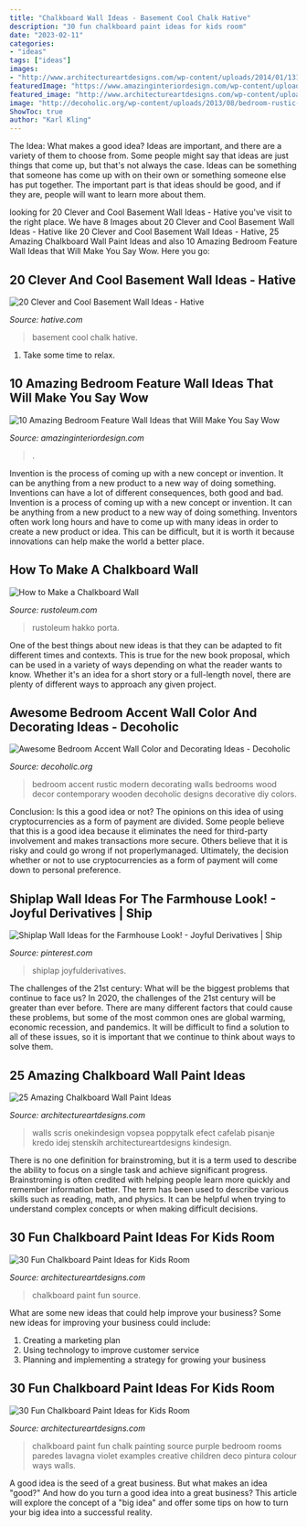 ```yaml
---
title: "Chalkboard Wall Ideas - Basement Cool Chalk Hative"
description: "30 fun chalkboard paint ideas for kids room"
date: "2023-02-11"
categories:
- "ideas"
tags: ["ideas"]
images:
- "http://www.architectureartdesigns.com/wp-content/uploads/2014/01/1314.jpg"
featuredImage: "https://www.amazinginteriordesign.com/wp-content/uploads/2014/07/315.jpg"
featured_image: "http://www.architectureartdesigns.com/wp-content/uploads/2013/06/198.jpg"
image: "http://decoholic.org/wp-content/uploads/2013/08/bedroom-rustic-modern-accent-wall.jpg"
ShowToc: true
author: "Karl Kling"
---
```



The Idea: What makes a good idea?
Ideas are important, and there are a variety of them to choose from. Some people might say that ideas are just things that come up, but that's not always the case. Ideas can be something that someone has come up with on their own or something someone else has put together. The important part is that ideas should be good, and if they are, people will want to learn more about them.

	

		
looking for 20 Clever and Cool Basement Wall Ideas - Hative you've visit to the right place. We have 8 Images about 20 Clever and Cool Basement Wall Ideas - Hative like 20 Clever and Cool Basement Wall Ideas - Hative, 25 Amazing Chalkboard Wall Paint Ideas and also 10 Amazing Bedroom Feature Wall Ideas that Will Make You Say Wow. Here you go:
		
    
## 20 Clever And Cool Basement Wall Ideas - Hative

<img loading=lazy src="https://hative.com/wp-content/uploads/2014/05/basement-wall-ideas/17-chalk-wall-basement.jpg" onerror="this.onerror=null;this.src='https://tse3.mm.bing.net/th?id=OIP.XIAcBqTxaZNxCML3d3ajDwHaLH&amp;pid=15.1';" alt="20 Clever and Cool Basement Wall Ideas - Hative">

_Source: hative.com_

>basement cool chalk hative. 

	

1. Take some time to relax.

    
## 10 Amazing Bedroom Feature Wall Ideas That Will Make You Say Wow

<img loading=lazy src="https://www.amazinginteriordesign.com/wp-content/uploads/2014/07/315.jpg" onerror="this.onerror=null;this.src='https://tse2.mm.bing.net/th?id=OIP.5AVxgfZgCCRDtf-tjNgKRgHaOD&amp;pid=15.1';" alt="10 Amazing Bedroom Feature Wall Ideas that Will Make You Say Wow">

_Source: amazinginteriordesign.com_

>. 

	

Invention is the process of coming up with a new concept or invention. It can be anything from a new product to a new way of doing something. Inventions can have a lot of different consequences, both good and bad.
Invention is a process of coming up with a new concept or invention. It can be anything from a new product to a new way of doing something. Inventors often work long hours and have to come up with many ideas in order to create a new product or idea. This can be difficult, but it is worth it because innovations can help make the world a better place.

    
## How To Make A Chalkboard Wall

<img loading=lazy src="http://www.rustoleum.com/~/media/DigitalEncyclopedia/Project/RustoleumUSA/other/chalkboard-wall/SPC_Chalkboard_KitchenBlackboard_IMG_8359_717.ashx?h=1040&amp;la=en&amp;w=717" onerror="this.onerror=null;this.src='https://tse3.mm.bing.net/th?id=OIP.B7uhXo1vqeZlxbXoUg9Y3AHaKv&amp;pid=15.1';" alt="How to Make a Chalkboard Wall">

_Source: rustoleum.com_

>rustoleum hakko porta. 

	

One of the best things about new ideas is that they can be adapted to fit different times and contexts. This is true for the new book proposal, which can be used in a variety of ways depending on what the reader wants to know. Whether it's an idea for a short story or a full-length novel, there are plenty of different ways to approach any given project.

    
## Awesome Bedroom Accent Wall Color And Decorating Ideas - Decoholic

<img loading=lazy src="http://decoholic.org/wp-content/uploads/2013/08/bedroom-rustic-modern-accent-wall.jpg" onerror="this.onerror=null;this.src='https://tse4.mm.bing.net/th?id=OIP.pWqnB5y4-RMCl6-2GGAC2QHaJ4&amp;pid=15.1';" alt="Awesome Bedroom Accent Wall Color and Decorating Ideas - Decoholic">

_Source: decoholic.org_

>bedroom accent rustic modern decorating walls bedrooms wood decor contemporary wooden decoholic designs decorative diy colors. 

	

Conclusion: Is this a good idea or not?
The opinions on this idea of using cryptocurrencies as a form of payment are divided. Some people believe that this is a good idea because it eliminates the need for third-party involvement and makes transactions more secure. Others believe that it is risky and could go wrong if not properlymanaged. Ultimately, the decision whether or not to use cryptocurrencies as a form of payment will come down to personal preference.

    
## Shiplap Wall Ideas For The Farmhouse Look! - Joyful Derivatives | Ship

<img loading=lazy src="https://i.pinimg.com/736x/a0/69/a9/a069a945fd150cc62c5cadb4d6f86d1b.jpg" onerror="this.onerror=null;this.src='https://tse1.mm.bing.net/th?id=OIP.Ib2qooIgW7pADb18HyHfOAHaLG&amp;pid=15.1';" alt="Shiplap Wall Ideas for the Farmhouse Look! - Joyful Derivatives | Ship">

_Source: pinterest.com_

>shiplap joyfulderivatives. 

	

The challenges of the 21st century: What will be the biggest problems that continue to face us?
In 2020, the challenges of the 21st century will be greater than ever before. There are many different factors that could cause these problems, but some of the most common ones are global warming, economic recession, and pandemics. It will be difficult to find a solution to all of these issues, so it is important that we continue to think about ways to solve them.

    
## 25 Amazing Chalkboard Wall Paint Ideas

<img loading=lazy src="http://www.architectureartdesigns.com/wp-content/uploads/2013/06/198.jpg" onerror="this.onerror=null;this.src='https://tse2.mm.bing.net/th?id=OIP.u-nCE7T2BpwGt2_-TY4JbgHaKI&amp;pid=15.1';" alt="25 Amazing Chalkboard Wall Paint Ideas">

_Source: architectureartdesigns.com_

>walls scris onekindesign vopsea poppytalk efect cafelab pisanje kredo idej stenskih architectureartdesigns kindesign. 

	

There is no one definition for brainstroming, but it is a term used to describe the ability to focus on a single task and achieve significant progress. Brainstroming is often credited with helping people learn more quickly and remember information better. The term has been used to describe various skills such as reading, math, and physics. It can be helpful when trying to understand complex concepts or when making difficult decisions.

    
## 30 Fun Chalkboard Paint Ideas For Kids Room

<img loading=lazy src="https://www.architectureartdesigns.com/wp-content/uploads/2014/01/914.jpg" onerror="this.onerror=null;this.src='https://tse3.mm.bing.net/th?id=OIP.pdr729nYvcQMLdmxXlQGqQHaKI&amp;pid=15.1';" alt="30 Fun Chalkboard Paint Ideas for Kids Room">

_Source: architectureartdesigns.com_

>chalkboard paint fun source. 

	

What are some new ideas that could help improve your business?
Some new ideas for improving your business could include: 
1. Creating a marketing plan 
2. Using technology to improve customer service 
3. Planning and implementing a strategy for growing your business 

    
## 30 Fun Chalkboard Paint Ideas For Kids Room

<img loading=lazy src="http://www.architectureartdesigns.com/wp-content/uploads/2014/01/1314.jpg" onerror="this.onerror=null;this.src='https://tse2.mm.bing.net/th?id=OIP.qXxM7jVmZ4JRJPlKhUK6WwHaKE&amp;pid=15.1';" alt="30 Fun Chalkboard Paint Ideas for Kids Room">

_Source: architectureartdesigns.com_

>chalkboard paint fun chalk painting source purple bedroom rooms paredes lavagna violet examples creative children deco pintura colour ways walls. 

	

A good idea is the seed of a great business. But what makes an idea "good?" And how do you turn a good idea into a great business? This article will explore the concept of a "big idea" and offer some tips on how to turn your big idea into a successful reality.

